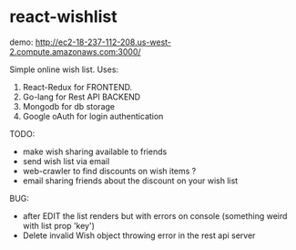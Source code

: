 ﻿# react-wishlist
 demo: http://ec2-18-237-112-208.us-west-2.compute.amazonaws.com:3000/
 
 Simple online wish list. 
 Uses:
 1. React-Redux for FRONTEND.
 2. Go-lang for Rest API BACKEND
 3. Mongodb for db storage
 4. Google oAuth for login authentication
 
 TODO: 
 - make wish sharing available to friends
 - send wish list via email
 - web-crawler to find discounts on wish items ?
 - email sharing friends about the discount on your wish list

 BUG:
 - after EDIT the list renders but with errors on console (something weird with list prop 'key')
 - Delete invalid Wish object throwing error in the rest api server
 
